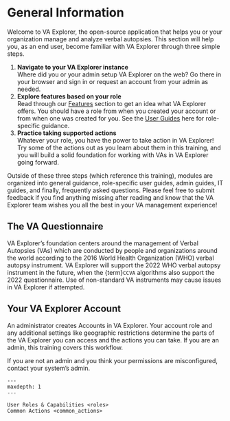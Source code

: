 # General Information

Welcome to VA Explorer, the open-source application that helps you or your
organization manage and analyze verbal autopsies. This section will help you, as
an end user, become familiar with VA Explorer through three simple steps.

1. **Navigate to your VA Explorer instance**\
  Where did you or your admin setup VA Explorer on the web? Go there in your
  browser and sign in or request an account from your admin as needed.
1. **Explore features based on your role**\
  Read through our [Features](../../usage/features) section to get an idea what VA Explorer
  offers. You should have a role from when you created your account or from when
  one was created for you. See the [User Guides](../user_guides) here for role-specific guidance.
1. **Practice taking supported actions**\
  Whatever your role, you have the power to take action in VA Explorer! Try some
  of the actions out as you learn about them in this training, and you will
  build a solid foundation for working with VAs in VA Explorer going forward.

Outside of these three steps (which reference this training), modules are
organized into general guidance, role-specific user guides, admin guides, IT
guides, and finally, frequently asked questions. Please feel free to submit
feedback if you find anything missing after reading and know that the VA Explorer
team wishes you all the best in your VA management experience!

## The VA Questionnaire

VA Explorer’s foundation centers around the management of Verbal Autopsies (VAs)
which are conducted by people and organizations around the world according to the
2016 World Health Organization (WHO) verbal autopsy instrument. VA Explorer will
support the 2022 WHO verbal autopsy instrument in the future, when the {term}`CCVA`
algorithms also support the 2022 questionnaire. Use of non-standard VA instruments
may cause issues in VA Explorer if attempted.

## Your VA Explorer Account

An administrator creates Accounts in VA Explorer. Your account role and any
additional settings like geographic restrictions determine the parts of the VA
Explorer you can access and the actions you can take. If you are an admin, this
training covers this workflow.

If you are not an admin and you think your permissions are misconfigured,
contact your system’s admin.

```{toctree}
---
maxdepth: 1
---

User Roles & Capabilities <roles>
Common Actions <common_actions>
```
